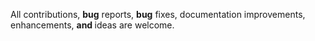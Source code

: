 All contributions, <b>bug</b> reports, <b>bug</b> fixes, documentation improvements, enhancements, <b>and </b>ideas are welcome.
